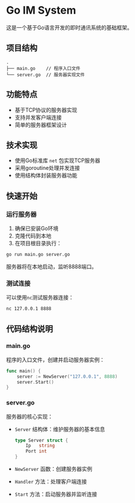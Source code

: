 # Go IM System

这是一个基于Go语言开发的即时通讯系统的基础框架。

## 项目结构

```
.
├── main.go    // 程序入口文件
└── server.go  // 服务器实现文件
```

## 功能特点

- 基于TCP协议的服务器实现
- 支持并发客户端连接
- 简单的服务器框架设计

## 技术实现

- 使用Go标准库 `net` 包实现TCP服务器
- 采用goroutine处理并发连接
- 使用结构体封装服务器功能

## 快速开始

### 运行服务器

1. 确保已安装Go环境
2. 克隆代码到本地
3. 在项目根目录执行：

```bash
go run main.go server.go
```

服务器将在本地启动，监听8888端口。

### 测试连接

可以使用`nc`测试服务器连接：

```bash
nc 127.0.0.1 8888
```

## 代码结构说明

### main.go

程序的入口文件，创建并启动服务器实例：
```go
func main() {
    server := NewServer("127.0.0.1", 8888)
    server.Start()
}
```

### server.go

服务器的核心实现：

- `Server` 结构体：维护服务器的基本信息
  ```go
  type Server struct {
      Ip   string
      Port int
  }
  ```

- `NewServer` 函数：创建服务器实例
- `Handler` 方法：处理客户端连接
- `Start` 方法：启动服务器并监听连接


